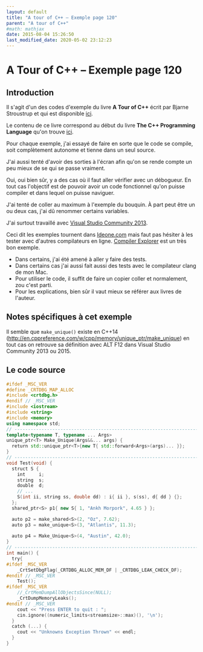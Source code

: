 ```yaml
---
layout: default
title: "A tour of C++ – Exemple page 120"
parent: "A tour of C++"
#math: mathjax
date: 2015-08-04 15:26:50
last_modified_date: 2020-05-02 23:12:23
---
```


# A Tour of C++ – Exemple page 120

## Introduction
Il s'agit d'un des codes d'exemple du livre **A Tour of C++** écrit par Bjarne Stroustrup et qui est disponible [ici](http://www.amazon.fr/Tour-C-Bjarne-Stroustrup/dp/0321958314/ref%3Dsr_1_1?ie=UTF8&qid=1416699327&sr=8-1&keywords=a+tour+of+c%2B%2B). 

Le contenu de ce livre correspond au début du livre **The C++ Programming Language** qu'on trouve [ici](http://www.amazon.fr/The-Programming-Language-Bjarne-Stroustrup/dp/0321563840/ref%3Dpd_sim_eb_3?ie=UTF8&refRID=0CR047TTJV1HA6CVA9XA).

Pour chaque exemple, j'ai essayé de faire en sorte que le code se compile, soit complètement autonome et tienne dans un seul source.

J'ai aussi tenté d'avoir des sorties à l'écran afin qu'on se rende compte un peu mieux de se qui se passe vraiment.

Oui, oui bien sûr, y a des cas où il faut aller vérifier avec un débogueur.
En tout cas l'objectif est de pouvoir avoir un code fonctionnel qu'on puisse compiler et dans lequel on puisse naviguer.

J'ai tenté de coller au maximum à l'exemple du bouquin. À part peut être un ou deux cas, j'ai dû renommer certains variables.

J'ai surtout travaillé avec [Visual Studio Community 2013](http://www.visualstudio.com/products/visual-studio-community-vs).

Ceci dit les exemples tournent dans [Ideone.com](http://ideone.com/) mais faut pas hésiter à les tester avec d'autres compilateurs en ligne. [Compiler Explorer](https://godbolt.org/) est un très bon exemple.

* Dans certains, j'ai été amené à aller y faire des tests.  
* Dans certains cas j'ai aussi fait aussi des tests avec le compilateur clang de mon Mac.  
* Pour utiliser le code, il suffit de faire un copier coller et normalement, zou c'est parti.  
* Pour les explications, bien sûr il vaut mieux se référer aux livres de l'auteur.  


## Notes spécifiques à cet exemple


Il semble que `make_unique()` existe en C++14 (<http://en.cppreference.com/w/cpp/memory/unique_ptr/make_unique>) en tout cas on retrouve sa définition avec ALT F12 dans Visual Studio Community 2013 ou 2015.


## Le code source

```cpp
#ifdef _MSC_VER
#define _CRTDBG_MAP_ALLOC
#include <crtdbg.h>
#endif // _MSC_VER
#include <iostream>
#include <string>
#include <memory>
using namespace std;
// ----------------------------------------------------------------------------
template<typename T, typename ... Args>                                         // variadic template see p 66
unique_ptr<T> Make_Unique(Args&&... args) {
  return std::unique_ptr<T>{new T{ std::forward<Args>(args)... }};
}
// ----------------------------------------------------------------------------
void Test(void) {
  struct S {
    int     i;
    string  s;
    double  d;
    // ...
    S(int ii, string ss, double dd) : i{ ii }, s(ss), d{ dd } {};
  };
  shared_ptr<S> p1{ new S{ 1, "Ankh Morpork", 4.65 } };

  auto p2 = make_shared<S>(2, "Oz", 7.62);
  auto p3 = make_unique<S>(3, "Atlantis", 11.3);                                // make_unique already exist in C++14.
                                                                                // Right click on the name and select Go To Definition (F12) or Peek Defintion (ALT F12)
  auto p4 = Make_Unique<S>(4, "Austin", 42.0);
}
// ----------------------------------------------------------------------------
int main() {
  try{
#ifdef _MSC_VER
    _CrtSetDbgFlag(_CRTDBG_ALLOC_MEM_DF | _CRTDBG_LEAK_CHECK_DF);
#endif // _MSC_VER
    Test();
#ifdef _MSC_VER
    //_CrtMemDumpAllObjectsSince(NULL);                                         // Begins the dump FileNameIn the start of program execution
    _CrtDumpMemoryLeaks();
#endif // _MSC_VER
    cout << "Press ENTER to quit : ";
    cin.ignore((numeric_limits<streamsize>::max)(), '\n');
  }
  catch (...) {
    cout << "Unknowns Exception Thrown" << endl;
  }
}
```

